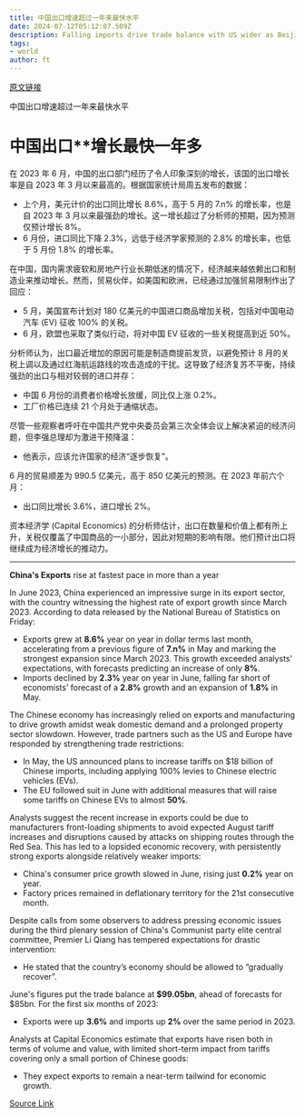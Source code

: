 ```yaml
---
title: 中国出口增速超过一年来最快水平
date: 2024-07-12T05:12:07.509Z
description: Falling imports drive trade balance with US wider as Beijing leans on manufacturing to support economy
tags: 
- world
author: ft
---
```


[原文链接](https://ft.com/content/4a4e26bb-8f63-43c0-835c-f2d684cda729)

中国出口增速超过一年来最快水平

# 中国出口**增长最快一年多

在 2023 年 6 月，中国的出口部门经历了令人印象深刻的增长，该国的出口增长率是自 2023 年 3 月以来最高的。根据国家统计局周五发布的数据：

- 上个月，美元计价的出口同比增长 8.6%，高于 5 月的 7.n% 的增长率，也是自 2023 年 3 月以来最强劲的增长。这一增长超过了分析师的预期，因为预测仅预计增长 8%。
- 6 月份，进口同比下降 2.3%，远低于经济学家预测的 2.8% 的增长率，也低于 5 月份 1.8% 的增长率。

在中国，国内需求疲软和房地产行业长期低迷的情况下，经济越来越依赖出口和制造业来推动增长。然而，贸易伙伴，如美国和欧洲，已经通过加强贸易限制作出了回应：

- 5 月，美国宣布计划对 180 亿美元的中国进口商品增加关税，包括对中国电动汽车 (EV) 征收 100% 的关税。
- 6 月，欧盟也采取了类似行动，将对中国 EV 征收的一些关税提高到近 50%。

分析师认为，出口最近增加的原因可能是制造商提前发货，以避免预计 8 月的关税上调以及通过红海航运路线的攻击造成的干扰。这导致了经济复苏不平衡，持续强劲的出口与相对较弱的进口并存：

- 中国 6 月份的消费者价格增长放缓，同比仅上涨 0.2%。
- 工厂价格已连续 21 个月处于通缩状态。

尽管一些观察者呼吁在中国共产党中央委员会第三次全体会议上解决紧迫的经济问题，但李强总理却为激进干预降温：

- 他表示，应该允许国家的经济“逐步恢复”。

6 月的贸易顺差为 990.5 亿美元，高于 850 亿美元的预测。在 2023 年前六个月：

- 出口同比增长 3.6%，进口增长 2%。

资本经济学 (Capital Economics) 的分析师估计，出口在数量和价值上都有所上升，关税仅覆盖了中国商品的一小部分，因此对短期的影响有限。他们预计出口将继续成为经济增长的推动力。


---

 **China's Exports** rise at fastest pace in more than a year

In June 2023, China experienced an impressive surge in its export sector, with the country witnessing the highest rate of export growth since March 2023. According to data released by the National Bureau of Statistics on Friday:

- Exports grew at **8.6%** year on year in dollar terms last month, accelerating from a previous figure of **7.n%** in May and marking the strongest expansion since March 2023. This growth exceeded analysts' expectations, with forecasts predicting an increase of only **8%**.
- Imports declined by **2.3%** year on year in June, falling far short of economists’ forecast of a **2.8%** growth and an expansion of **1.8%** in May.

The Chinese economy has increasingly relied on exports and manufacturing to drive growth amidst weak domestic demand and a prolonged property sector slowdown. However, trade partners such as the US and Europe have responded by strengthening trade restrictions:

- In May, the US announced plans to increase tariffs on $18 billion of Chinese imports, including applying 100% levies to Chinese electric vehicles (EVs).
- The EU followed suit in June with additional measures that will raise some tariffs on Chinese EVs to almost **50%**.

Analysts suggest the recent increase in exports could be due to manufacturers front-loading shipments to avoid expected August tariff increases and disruptions caused by attacks on shipping routes through the Red Sea. This has led to a lopsided economic recovery, with persistently strong exports alongside relatively weaker imports:

- China's consumer price growth slowed in June, rising just **0.2%** year on year.
- Factory prices remained in deflationary territory for the 21st consecutive month.

Despite calls from some observers to address pressing economic issues during the third plenary session of China's Communist party elite central committee, Premier Li Qiang has tempered expectations for drastic intervention:

- He stated that the country’s economy should be allowed to “gradually recover”.

June's figures put the trade balance at **$99.05bn**, ahead of forecasts for $85bn. For the first six months of 2023:

- Exports were up **3.6%** and imports up **2%** over the same period in 2023.

Analysts at Capital Economics estimate that exports have risen both in terms of volume and value, with limited short-term impact from tariffs covering only a small portion of Chinese goods:

- They expect exports to remain a near-term tailwind for economic growth.

[Source Link](https://ft.com/content/4a4e26bb-8f63-43c0-835c-f2d684cda729)

